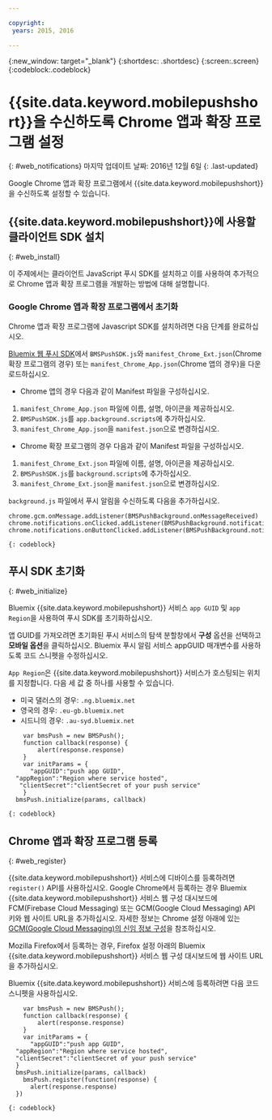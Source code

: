 ```yaml
---

copyright:
 years: 2015, 2016

---
```


{:new_window: target="_blank"}
{:shortdesc: .shortdesc}
{:screen:.screen}
{:codeblock:.codeblock}

# {{site.data.keyword.mobilepushshort}}을 수신하도록 Chrome 앱과 확장 프로그램 설정
{: #web_notifications}
마지막 업데이트 날짜: 2016년 12월 6일
{: .last-updated}

Google Chrome 앱과 확장 프로그램에서 {{site.data.keyword.mobilepushshort}}을 수신하도록 설정할 수 있습니다. 

## {{site.data.keyword.mobilepushshort}}에 사용할 클라이언트 SDK 설치
{: #web_install}

이 주제에서는 클라이언트 JavaScript 푸시 SDK를 설치하고 이를 사용하여 추가적으로 Chrome 앱과 확장 프로그램을 개발하는 방법에 대해 설명합니다. 

### Google Chrome 앱과 확장 프로그램에서 초기화

Chrome 앱과 확장 프로그램에 Javascript SDK를 설치하려면 다음 단계를 완료하십시오. 

[Bluemix 웹 푸시 SDK](https://codeload.github.com/ibm-bluemix-mobile-services/bms-clientsdk-javascript-webpush/zip/master)에서 `BMSPushSDK.js`와 `manifest_Chrome_Ext.json`(Chrome 확장 프로그램의 경우) 또는 `manifest_Chrome_App.json`(Chrome 앱의 경우)을 다운로드하십시오. 



- Chrome 앱의 경우 다음과 같이 Manifest 파일을 구성하십시오. 
 1. `manifest_Chrome_App.json` 파일에 이름, 설명, 아이콘을 제공하십시오. 
 2. `BMSPushSDK.js`를 `app.background.scripts`에 추가하십시오. 
 3. `manifest_Chrome_App.json`을 `manifest.json`으로 변경하십시오. 

- Chrome 확장 프로그램의 경우 다음과 같이 Manifest 파일을 구성하십시오. 
 1. `manifest_Chrome_Ext.json` 파일에 이름, 설명, 아이콘을 제공하십시오. 
 2. `BMSPushSDK.js`를 `background.scripts`에 추가하십시오. 
 3. `manifest_Chrome_Ext.json`을 `manifest.json`으로 변경하십시오. 

`background.js` 파일에서 푸시 알림을 수신하도록 다음을 추가하십시오.  
```
chrome.gcm.onMessage.addListener(BMSPushBackground.onMessageReceived)
chrome.notifications.onClicked.addListener(BMSPushBackground.notification_onClicked);
chrome.notifications.onButtonClicked.addListener(BMSPushBackground.notifiation_buttonClicked); 
```
	{: codeblock}



## 푸시 SDK 초기화 
{: #web_initialize}

Bluemix {{site.data.keyword.mobilepushshort}} 서비스 `app GUID` 및 `app Region`을 사용하여 푸시 SDK를 초기화하십시오.  

앱 GUID를 가져오려면 초기화된 푸시 서비스의 탐색 분할창에서 **구성** 옵션을 선택하고 **모바일 옵션**을 클릭하십시오. Bluemix 푸시 알림 서비스 appGUID 매개변수를 사용하도록 코드 스니펫을 수정하십시오.

`App Region`은 {{site.data.keyword.mobilepushshort}} 서비스가 호스팅되는 위치를 지정합니다. 다음 세 값 중 하나를 사용할 수 있습니다. 

 - 미국 댈러스의 경우: `.ng.bluemix.net`
 - 영국의 경우: `.eu-gb.bluemix.net`
 - 시드니의 경우: `.au-syd.bluemix.net`

```
    var bmsPush = new BMSPush();
    function callback(response) {
        alert(response.response)
    }
    var initParams = {
      "appGUID":"push app GUID",
  "appRegion":"Region where service hosted",
   "clientSecret":"clientSecret of your push service"
    }
  bmsPush.initialize(params, callback)
```
	{: codeblock}

## Chrome 앱과 확장 프로그램 등록
{: #web_register}

{{site.data.keyword.mobilepushshort}} 서비스에 디바이스를 등록하려면 `register()` API를 사용하십시오. Google Chrome에서 등록하는 경우 Bluemix {{site.data.keyword.mobilepushshort}} 서비스 웹 구성 대시보드에 FCM(Firebase Cloud Messaging) 또는 GCM(Google Cloud Messaging) API 키와 웹 사이트 URL을 추가하십시오. 자세한 정보는 Chrome 설정 아래에 있는 [GCM(Google Cloud Messaging)의 신임 정보 구성](t_push_provider_android.html)을 참조하십시오.

Mozilla Firefox에서 등록하는 경우, Firefox 설정 아래의 Bluemix {{site.data.keyword.mobilepushshort}} 서비스 웹 구성 대시보드에 웹 사이트 URL을 추가하십시오.

Bluemix {{site.data.keyword.mobilepushshort}} 서비스에 등록하려면 다음 코드 스니펫을 사용하십시오.
```
    var bmsPush = new BMSPush();
    function callback(response) {
        alert(response.response)
    }
    var initParams = {
      "appGUID":"push app GUID",
  "appRegion":"Region where service hosted",
  "clientSecret":"clientSecret of your push service"
  }
  bmsPush.initialize(params, callback)
    bmsPush.register(function(response) {
      alert(response.response)
  })
```
    {: codeblock}





